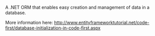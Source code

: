 A .NET ORM that enables easy creation and management of data in a database.

More information here: <a href="http://www.entityframeworktutorial.net/code-first/database-initialization-in-code-first.aspx">http://www.entityframeworktutorial.net/code-first/database-initialization-in-code-first.aspx</a>